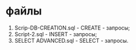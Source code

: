 # файлы

1. Scrip-DB-CREATION.sql - CREATE - запросы;
2. Script-2.sql - INSERT - запросы;
3. SELECT ADVANCED.sql - SELECT - запросы.
